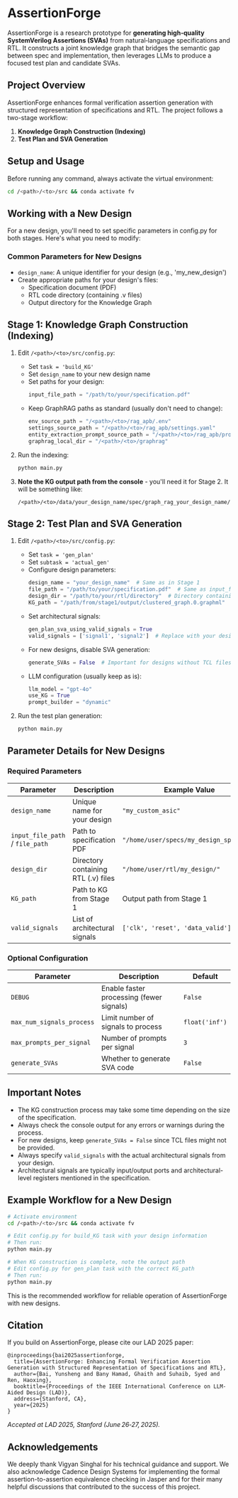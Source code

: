 # AssertionForge

AssertionForge is a research prototype for **generating high‑quality SystemVerilog Assertions (SVAs)** from natural‑language specifications and RTL.  It constructs a joint knowledge graph that bridges the semantic gap between spec and implementation, then leverages LLMs to produce a focused test plan and candidate SVAs.

## Project Overview

AssertionForge enhances formal verification assertion generation with structured representation of specifications and RTL. The project follows a two-stage workflow:

1. **Knowledge Graph Construction (Indexing)**
2. **Test Plan and SVA Generation**

## Setup and Usage

Before running any command, always activate the virtual environment:

```bash
cd /<path>/<to>/src && conda activate fv
```

## Working with a New Design

For a new design, you'll need to set specific parameters in config.py for both stages. Here's what you need to modify:

### Common Parameters for New Designs

- `design_name`: A unique identifier for your design (e.g., 'my_new_design')
- Create appropriate paths for your design's files:
  - Specification document (PDF)
  - RTL code directory (containing .v files)
  - Output directory for the Knowledge Graph

## Stage 1: Knowledge Graph Construction (Indexing)

1. Edit `/<path>/<to>/src/config.py`:
   - Set `task = 'build_KG'`
   - Set `design_name` to your new design name
   - Set paths for your design:
     ```python
     input_file_path = "/path/to/your/specification.pdf"
     ```
   - Keep GraphRAG paths as standard (usually don't need to change):
     ```python
     env_source_path = "/<path>/<to>/rag_apb/.env"
     settings_source_path = "/<path>/<to>/rag_apb/settings.yaml"
     entity_extraction_prompt_source_path = "/<path>/<to>/rag_apb/prompts/entity_extraction.txt"
     graphrag_local_dir = "/<path>/<to>/graphrag"
     ```

2. Run the indexing:
   ```bash
   python main.py
   ```

3. **Note the KG output path from the console** - you'll need it for Stage 2. It will be something like:
   ```
   /<path>/<to>/data/your_design_name/spec/graph_rag_your_design_name/output/[timestamp]/artifacts/clustered_graph.0.graphml
   ```

## Stage 2: Test Plan and SVA Generation

1. Edit `/<path>/<to>/src/config.py`:
   - Set `task = 'gen_plan'`
   - Set `subtask = 'actual_gen'`
   - Configure design parameters:
     ```python
     design_name = "your_design_name"  # Same as in Stage 1
     file_path = "/path/to/your/specification.pdf"  # Same as input_file_path from Stage 1
     design_dir = "/path/to/your/rtl/directory"  # Directory containing your design's .v files
     KG_path = "/path/from/stage1/output/clustered_graph.0.graphml"  # Path noted from Stage 1
     ```
   - Set architectural signals:
     ```python
     gen_plan_sva_using_valid_signals = True
     valid_signals = ['signal1', 'signal2']  # Replace with your design's actual signal names
     ```
   - For new designs, disable SVA generation:
     ```python
     generate_SVAs = False  # Important for designs without TCL files
     ```
   - LLM configuration (usually keep as is):
     ```python
     llm_model = "gpt-4o"
     use_KG = True
     prompt_builder = "dynamic"
     ```

2. Run the test plan generation:
   ```bash
   python main.py
   ```

## Parameter Details for New Designs

### Required Parameters

| Parameter | Description | Example Value |
|-----------|-------------|---------------|
| `design_name` | Unique name for your design | `"my_custom_asic"` |
| `input_file_path` / `file_path` | Path to specification PDF | `"/home/user/specs/my_design_spec.pdf"` |
| `design_dir` | Directory containing RTL (.v) files | `"/home/user/rtl/my_design/"` |
| `KG_path` | Path to KG from Stage 1 | Output path from Stage 1 |
| `valid_signals` | List of architectural signals | `['clk', 'reset', 'data_valid']` |

### Optional Configuration

| Parameter | Description | Default |
|-----------|-------------|---------|
| `DEBUG` | Enable faster processing (fewer signals) | `False` |
| `max_num_signals_process` | Limit number of signals to process | `float('inf')` |
| `max_prompts_per_signal` | Number of prompts per signal | `3` |
| `generate_SVAs` | Whether to generate SVA code | `False` |

## Important Notes

- The KG construction process may take some time depending on the size of the specification.
- Always check the console output for any errors or warnings during the process.
- For new designs, keep `generate_SVAs = False` since TCL files might not be provided.
- Always specify `valid_signals` with the actual architectural signals from your design.
- Architectural signals are typically input/output ports and architectural-level registers mentioned in the specification.

## Example Workflow for a New Design

```bash
# Activate environment
cd /<path>/<to>/src && conda activate fv

# Edit config.py for build_KG task with your design information
# Then run:
python main.py

# When KG construction is complete, note the output path
# Edit config.py for gen_plan task with the correct KG_path
# Then run:
python main.py
```

This is the recommended workflow for reliable operation of AssertionForge with new designs.






## Citation

If you build on AssertionForge, please cite our LAD 2025 paper:

```
@inproceedings{bai2025assertionforge,
  title={AssertionForge: Enhancing Formal Verification Assertion Generation with Structured Representation of Specifications and RTL},
  author={Bai, Yunsheng and Bany Hamad, Ghaith and Suhaib, Syed and Ren, Haoxing},
  booktitle={Proceedings of the IEEE International Conference on LLM-Aided Design (LAD)},
  address={Stanford, CA},
  year={2025}
}
```

*Accepted at LAD 2025, Stanford (June 26‑27, 2025).*



##  Acknowledgements

We deeply thank Vigyan Singhal for his technical guidance and support. We also acknowledge Cadence Design Systems for implementing the formal assertion-to-assertion equivalence checking in Jasper and for their many helpful discussions that contributed to the success of this project.

